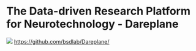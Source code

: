 # The Data-driven Research Platform for Neurotechnology - Dareplane

<div id='dareplane_setup_div' v-after>
  <img id="dareplane_setup" src="/images/dareplane_setup_for_dark_bg.svg">
  <a href="https://github.com/bsdlab/Dareplane/">https://github.com/bsdlab/Dareplane/</a>
</div>
